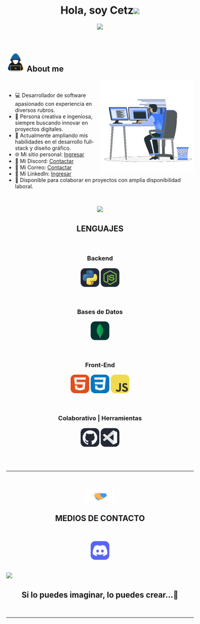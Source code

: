 <h1 align="center"><b>Hola, soy Cetz</b><img src="https://media.giphy.com/media/hvRJCLFzcasrR4ia7z/giphy.gif" width="35"></h1>

<p align="center">
  <a href="https://github.com/DenverCoder1/readme-typing-svg">
    <img src="https://readme-typing-svg.herokuapp.com?font=Montserrat&color=cyan&size=25&center=true&vCenter=true&width=600&height=100&lines=Desarrollador+de+Software;Full+Stack+Developer;Disponible+para+trabajar;Si+lo+puedes+imaginar,+lo+puedes+crear">
  </a>
</p>

<br>

## <picture><img src="https://github.com/0xAbdulKhalid/0xAbdulKhalid/raw/main/assets/mdImages/about_me.gif" width="50px"></picture> **About me**

<picture> <img align="right" src="https://github.com/0xAbdulKhalid/0xAbdulKhalid/raw/main/assets/mdImages/Right_Side.gif" width="250px"></picture>

<br>

- 💻 Desarrollador de software apasionado con experiencia en diversos rubros.
- 🎨 Persona creativa e ingeniosa, siempre buscando innovar en proyectos digitales.
- 📖 Actualmente ampliando mis habilidades en el desarrollo full-stack y diseño gráfico.
- 🌐 Mi sitio personal: [Ingresar](https://github.com/cetz-dev)
- 💬 Mi Discord: [Contactar](https://discord.com/users/1276725603785248781)
- 📨 Mi Correo: [Contactar](mailto:cetz000a@gmail.com)
- 💼 Mi LinkedIn: [Ingresar](https://www.linkedin.com/in/tuperfil)
- 🚀 Disponible para colaborar en proyectos con amplia disponibilidad laboral.





<br>


<p align="center">
  <img src="https://media2.giphy.com/media/QssGEmpkyEOhBCb7e1/giphy.gif?cid=ecf05e47a0n3gi1bfqntqmob8g9aid1oyj2wr3ds3mg700bl&rid=giphy.gif" width="50">
</p>

<h2 align="center">
  <b>LENGUAJES</b>
</h2>

<br>

### <p align="center"><b>Backend</b></p>
<p align="center">
  <img src="https://github.com/tandpfun/skill-icons/raw/main/icons/Python-Dark.svg" width="50" alt="Python">
  <img src="https://github.com/tandpfun/skill-icons/raw/main/icons/NodeJS-Dark.svg" width="50" alt="Node.js">
</p>

<br>

### <p align="center"><b>Bases de Datos</b></p>
<p align="center">
  <img src="https://github.com/tandpfun/skill-icons/raw/main/icons/MongoDB.svg" width="50" alt="MongoDB">
</p>

<br>

### <p align="center"><b>Front-End</b></p>
<p align="center">
  <img src="https://github.com/tandpfun/skill-icons/raw/main/icons/HTML.svg" width="50" alt="HTML5">
  <img src="https://github.com/tandpfun/skill-icons/raw/main/icons/CSS.svg" width="50" alt="CSS3">
  <img src="https://github.com/tandpfun/skill-icons/raw/main/icons/JavaScript.svg" width="50" alt="JavaScript">
</p>

<br>

### <p align="center"><b>Colaborativo | Herramientas</b></p>
<p align="center">
  <img src="https://github.com/tandpfun/skill-icons/raw/main/icons/Github-Dark.svg" width="50" alt="GitHub">
  <img src="https://github.com/tandpfun/skill-icons/raw/main/icons/VSCode-Dark.svg" width="50" alt="Visual Studio Code">
</p>

<br>
<br>



-----

<br>


<p align="center">
  <img src="https://github.com/0xAbdulKhalid/0xAbdulKhalid/raw/main/assets/mdImages/handshake.gif" width="80">
</p>

<h2 align="center"><b>MEDIOS DE CONTACTO</b></h2>
<br>

<!-- Discord -->
<p align="center">
  <a href="https://discord.com/users/1276725603785248781" target="_blank">
    <img src="https://github.com/tandpfun/skill-icons/raw/main/icons/Discord.svg" width="50" alt="Discord">
  </a>
</p>


<br>

<img src="https://user-images.githubusercontent.com/73097560/115834477-dbab4500-a447-11eb-908a-139a6edaec5c.gif">
<br>


<div align='center'>

## <b>Si lo puedes imaginar, lo puedes crear...🍃</b>

</div>
<br>


---

<br>
